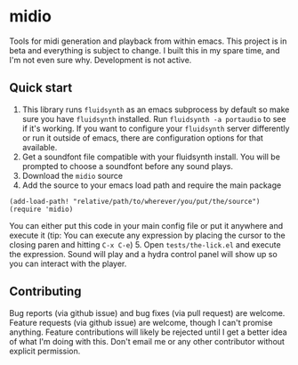 # midio
Tools for midi generation and playback from within emacs. This project is in beta and everything is subject to change. I built this in my spare time, and I'm not even sure why. Development is not active.

## Quick start

1. This library runs `fluidsynth` as an emacs subprocess by default so make sure you have `fluidsynth` installed. Run  `fluidsynth -a portaudio` to see if it's working. If you want to configure your `fluidsynth` server differently or run it outside of emacs, there are configuration options for that available.
2. Get a soundfont file compatible with your fluidsynth install. You will be prompted to choose a soundfont before any sound plays.
3. Download the `midio` source
4. Add the source to your emacs load path and require the main package
``` elisp
(add-load-path! "relative/path/to/wherever/you/put/the/source")
(require 'midio)
```
You can either put this code in your main config file or put it anywhere and execute it (tip: You can execute any expression by placing the cursor to the closing paren and hitting `C-x C-e`)
5. Open `tests/the-lick.el` and execute the expression. Sound will play and a hydra control panel will show up so you can interact with the player.

## Contributing
Bug reports (via github issue) and bug fixes (via pull request) are welcome. Feature requests (via github issue) are welcome, though I can't promise anything. Feature contributions will likely be rejected until I get a better idea of what I'm doing with this. Don't email me or any other contributor without explicit permission.
